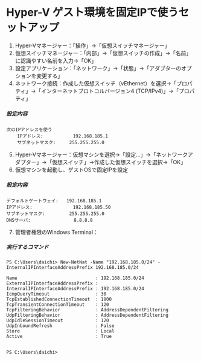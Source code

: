 # Hyper-V ゲスト環境を固定IPで使うセットアップ

1. Hyper-Vマネージャー：「操作」→「仮想スイッチマネージャー」
2. 仮想スイッチマネージャー：「内部」→「仮想スイッチの作成」→「名前」に認識やすい名前を入力→「OK」
3. 設定アプリケーション：「ネットワーク」→「状態」→「アダプターのオプションを変更する」
4. ネットワーク接続：作成した仮想スイッチ（vEthernet）を選択→「プロパティ」→「インターネットプロトコルバージョン4 (TCP/IPv4)」→「プロパティ」

##### 設定内容

    次のIPアドレスを使う
        IPアドレス:           192.168.185.1
        サブネットマスク:     255.255.255.0

5. Hyper-Vマネージャー：仮想マシンを選択→「設定…」→「ネットワークアダプター」→「仮想スイッチ」→作成した仮想スイッチを選択→「OK」
6. 仮想マシンを起動し、ゲストOSで固定IPを設定

##### 設定内容

    デフォルトゲートウェイ:   192.168.185.1
    IPアドレス:               192.168.185.50
    サブネットマスク:         255.255.255.0
    DNSサーバ:                8.8.8.8

7. 管理者権限のWindows Terminal：

##### 実行するコマンド

    PS C:\Users\daichi> New-NetNat -Name "192.168.185.0/24" -InternalIPInterfaceAddressPrefix 192.168.185.0/24

    Name                             : 192.168.185.0/24
    ExternalIPInterfaceAddressPrefix :
    InternalIPInterfaceAddressPrefix : 192.168.185.0/24
    IcmpQueryTimeout                 : 30
    TcpEstablishedConnectionTimeout  : 1800
    TcpTransientConnectionTimeout    : 120
    TcpFilteringBehavior             : AddressDependentFiltering
    UdpFilteringBehavior             : AddressDependentFiltering
    UdpIdleSessionTimeout            : 120
    UdpInboundRefresh                : False
    Store                            : Local
    Active                           : True
     
    
    PS C:\Users\daichi>

